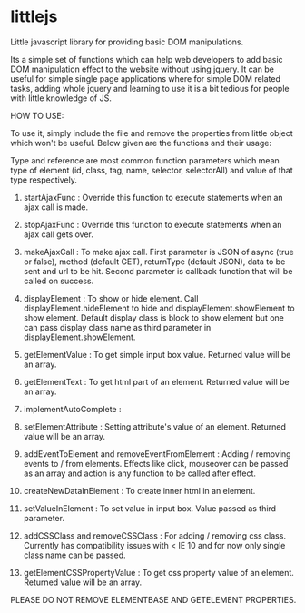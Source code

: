 littlejs
========

Little javascript library for providing basic DOM manipulations.

Its a simple set of functions which can help web developers to add basic DOM manipulation effect to the website without using jquery. It can be useful for simple single page applications where for simple DOM related tasks, adding whole jquery and learning to use it is a bit tedious for people with little knowledge of JS.



HOW TO USE:

To use it, simply include the file and remove the properties from little object which won't be useful. Below given are the functions and their usage:
  
Type and reference are most common function parameters which mean type of element (id, class, tag, name, selector, selectorAll) and value of that type respectively.

1) startAjaxFunc : Override this function to execute statements when an ajax call is made.

2) stopAjaxFunc : Override this function to execute statements when an ajax call gets over.

3) makeAjaxCall : To make ajax call. First parameter is JSON of async (true or false), method (default GET), returnType (default JSON), data to be sent and url to be hit. Second parameter is callback function that will be called on success.

4) displayElement : To show or hide element. Call displayElement.hideElement to hide and displayElement.showElement to show element. Default display class is block to show element but one can pass display class name as third parameter in displayElement.showElement.

5) getElementValue : To get simple input box value. Returned value will be an array.

6) getElementText : To get html part of an element. Returned value will be an array.

7) implementAutoComplete : 

8) setElementAttribute : Setting attribute's value of an element. Returned value will be an array.

9) addEventToElement and removeEventFromElement : Adding / removing events to / from elements. Effects like click, mouseover can be passed as an array and action is any function to be called after effect.

10) createNewDataInElement : To create inner html in an element.

11) setValueInElement : To set value in input box. Value passed as third parameter.

12) addCSSClass and removeCSSClass : For adding / removing css class. Currently has compatibility issues with < IE 10 and for now only single class name can be passed.

13) getElementCSSPropertyValue : To get css property value of an element. Returned value will be an array.

PLEASE DO NOT REMOVE ELEMENTBASE AND GETELEMENT PROPERTIES.
